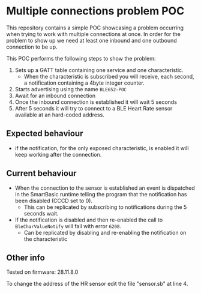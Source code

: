 # Multiple connections problem POC

This repository contains a simple POC showcasing a problem occurring when trying to work with multiple connections at once. In order for the problem to show up we need at least one inbound and one outbound connection to be up. 

This POC performs the following steps to show the problem:
1. Sets up a GATT table containing one service and one characteristic. 
    - When the characteristic is subscribed you will receive, each second, a notification containing a 4byte integer counter.
2. Starts advertising using the name `BLE652-POC`
3. Await for an inbound connection
4. Once the inbound connection is established it will wait 5 seconds
5. After 5 seconds it will try to connect to a BLE Heart Rate sensor available at an hard-coded address. 

## Expected behaviour
- if the notification, for the only exposed characteristic, is enabled it will keep working after the connection.

## Current behaviour
- When the connection to the sensor is established an event is dispatched in the SmartBasic runtime telling the program that the notification has been disabled (CCCD set to 0). 
    - This can be replicated by subscribing to notifications during the 5 seconds wait.
- If the notification is disabled and then re-enabled the call to `BleCharValueNotify` will fail with error `6208`. 
    - Can be replicated by disabling and re-enabling the notification on the characteristic

## Other info
Tested on firmware: 28.11.8.0

To change the address of the HR sensor edit the file "sensor.sb" at line 4. 

